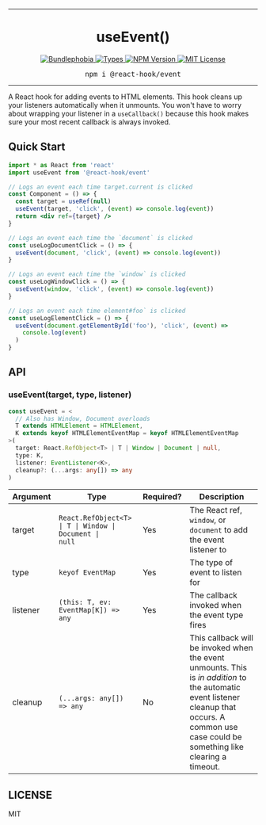 <hr>
<div align="center">
  <h1 align="center">
    useEvent()
  </h1>
</div>

<p align="center">
  <a href="https://bundlephobia.com/result?p=@react-hook/event">
    <img alt="Bundlephobia" src="https://img.shields.io/bundlephobia/minzip/@react-hook/event?style=for-the-badge&labelColor=24292e">
  </a>
  <a aria-label="Types" href="https://www.npmjs.com/package/@react-hook/event">
    <img alt="Types" src="https://img.shields.io/npm/types/@react-hook/event?style=for-the-badge&labelColor=24292e">
  </a>
  <!--
  <a aria-label="Code coverage report" href="https://codecov.io/gh/jaredLunde/react-hook">
    <img alt="Code coverage" src="https://img.shields.io/codecov/c/gh/jaredLunde/react-hook?style=for-the-badge&labelColor=24292e">
  </a>
  <a aria-label="Build status" href="https://travis-ci.com/jaredLunde/react-hook">
    <img alt="Build status" src="https://img.shields.io/travis/com/jaredLunde/react-hook?style=for-the-badge&labelColor=24292e">
  </a>
  -->
  <a aria-label="NPM version" href="https://www.npmjs.com/package/@react-hook/event">
    <img alt="NPM Version" src="https://img.shields.io/npm/v/@react-hook/event?style=for-the-badge&labelColor=24292e">
  </a>
  <a aria-label="License" href="https://jaredlunde.mit-license.org/">
    <img alt="MIT License" src="https://img.shields.io/npm/l/@react-hook/event?style=for-the-badge&labelColor=24292e">
  </a>
</p>

<pre align="center">npm i @react-hook/event</pre>
<hr>

A React hook for adding events to HTML elements. This hook cleans up your listeners
automatically when it unmounts. You won't have to worry about wrapping your
listener in a `useCallback()` because this hook makes sure your most recent callback
is always invoked.

## Quick Start

```jsx harmony
import * as React from 'react'
import useEvent from '@react-hook/event'

// Logs an event each time target.current is clicked
const Component = () => {
  const target = useRef(null)
  useEvent(target, 'click', (event) => console.log(event))
  return <div ref={target} />
}

// Logs an event each time the `document` is clicked
const useLogDocumentClick = () => {
  useEvent(document, 'click', (event) => console.log(event))
}

// Logs an event each time the `window` is clicked
const useLogWindowClick = () => {
  useEvent(window, 'click', (event) => console.log(event))
}

// Logs an event each time element#foo` is clicked
const useLogElementClick = () => {
  useEvent(document.getElementById('foo'), 'click', (event) =>
    console.log(event)
  )
}
```

## API

### useEvent(target, type, listener)

```ts
const useEvent = <
  // Also has Window, Document overloads
  T extends HTMLElement = HTMLElement,
  K extends keyof HTMLElementEventMap = keyof HTMLElementEventMap
>(
  target: React.RefObject<T> | T | Window | Document | null,
  type: K,
  listener: EventListener<K>,
  cleanup?: (...args: any[]) => any
)
```

| Argument | Type                                                                                     | Required? | Description                                                                                                                                                                                     |
| -------- | ---------------------------------------------------------------------------------------- | --------- | ----------------------------------------------------------------------------------------------------------------------------------------------------------------------------------------------- |
| target   | <code>React.RefObject&lt;T&gt; &#124; T &#124; Window &#124; Document &#124; null</code> | Yes       | The React ref, `window`, or `document` to add the event listener to                                                                                                                             |
| type     | `keyof EventMap`                                                                         | Yes       | The type of event to listen for                                                                                                                                                                 |
| listener | `(this: T, ev: EventMap[K]) => any`                                                      | Yes       | The callback invoked when the event type fires                                                                                                                                                  |
| cleanup  | `(...args: any[]) => any`                                                                | No        | This callback will be invoked when the event unmounts. This is _in addition_ to the automatic event listener cleanup that occurs. A common use case could be something like clearing a timeout. |

## LICENSE

MIT
